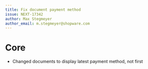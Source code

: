 ```yaml
---
title: Fix document payment method
issue: NEXT-17342
author: Max Stegmeyer
author_email: m.stegmeyer@shopware.com 
---
```

# Core
* Changed documents to display latest payment method, not first
